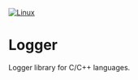 [![Linux](https://github.com/vilihegyi/Logger/workflows/Linux/badge.svg)](https://github.com/vilihegyi/Logger/actions?query=workflow%3A%22Linux%22)

# Logger
Logger library for C/C++ languages.
